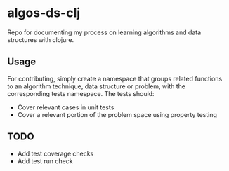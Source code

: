 # algos-ds-clj

Repo for documenting my process on learning algorithms and data structures with clojure.

## Usage

For contributing, simply create a namespace that groups related functions to an algorithm technique, data structure or problem, with the corresponding tests namespace. The tests should:

* Cover relevant cases in unit tests
* Cover a relevant portion of the problem space using property testing

## TODO

* Add test coverage checks
* Add test run check
